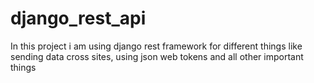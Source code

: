 # django_rest_api
In this project i am using django rest framework for different things like sending data cross sites, using json web tokens and all other important things
